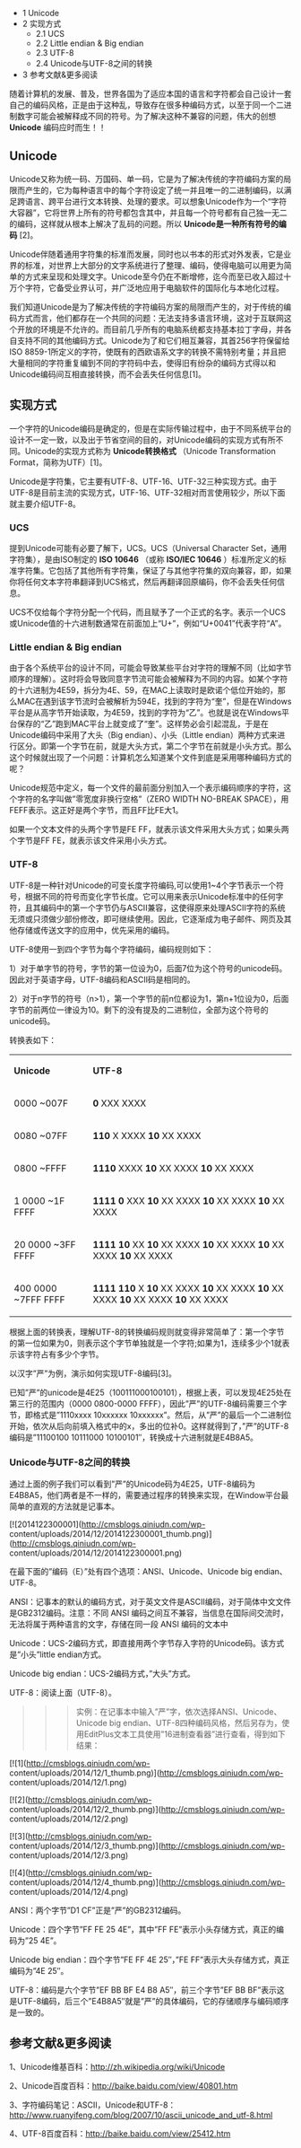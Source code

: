   * 1 Unicode
  * 2 实现方式
    * 2.1 UCS
    * 2.2 Little endian & Big endian
    * 2.3 UTF-8
    * 2.4 Unicode与UTF-8之间的转换
  * 3 参考文献&更多阅读

随着计算机的发展、普及，世界各国为了适应本国的语言和字符都会自己设计一套自己的编码风格，正是由于这种乱，导致存在很多种编码方式，以至于同一个二进制数字可能会被解释成不同的符号。为了解决这种不兼容的问题，伟大的创想
**Unicode** 编码应时而生！！

## Unicode

Unicode又称为统一码、万国码、单一码，它是为了解决传统的字符编码方案的局限而产生的，它为每种语言中的每个字符设定了统一并且唯一的二进制编码，以满足跨语言、跨平台进行文本转换、处理的要求。可以想象Unicode作为一个“字符大容器”，它将世界上所有的符号都包含其中，并且每一个符号都有自己独一无二的编码，这样就从根本上解决了乱码的问题。所以
**Unicode是一种所有符号的编码** [2]。

Unicode伴随着通用字符集的标准而发展，同时也以书本的形式对外发表，它是业界的标准，对世界上大部分的文字系统进行了整理、编码，使得电脑可以用更为简单的方式来呈现和处理文字。Unicode至今仍在不断增修，迄今而至已收入超过十万个字符，它备受业界认可，并广泛地应用于电脑软件的国际化与本地化过程。

我们知道Unicode是为了解决传统的字符编码方案的局限而产生的，对于传统的编码方式而言，他们都存在一个共同的问题：无法支持多语言环境，这对于互联网这个开放的环境是不允许的。而目前几乎所有的电脑系统都支持基本拉丁字母，并各自支持不同的其他编码方式。Unicode为了和它们相互兼容，其首256字符保留给ISO
8859-1所定义的字符，使既有的西欧语系文字的转换不需特别考量；并且把大量相同的字符重复编到不同的字符码中去，使得旧有纷杂的编码方式得以和Unicode编码间互相直接转换，而不会丢失任何信息[1]。

## 实现方式

一个字符的Unicode编码是确定的，但是在实际传输过程中，由于不同系统平台的设计不一定一致，以及出于节省空间的目的，对Unicode编码的实现方式有所不同。Unicode的实现方式称为
**Unicode转换格式** （Unicode Transformation Format，简称为UTF）[1]。

Unicode是字符集，它主要有UTF-8、UTF-16、UTF-32三种实现方式。由于UTF-8是目前主流的实现方式，UTF-16、UTF-32相对而言使用较少，所以下面就主要介绍UTF-8。

### UCS

提到Unicode可能有必要了解下，UCS。UCS（Universal Character Set，通用字符集），是由ISO制定的 **ISO
10646** （或称 **ISO/IEC 10646**
）标准所定义的标准字符集。它包括了其他所有字符集，保证了与其他字符集的双向兼容，即，如果你将任何文本字符串翻译到UCS格式，然后再翻译回原编码，你不会丢失任何信息。

UCS不仅给每个字符分配一个代码，而且赋予了一个正式的名字。表示一个UCS或Unicode值的十六进制数通常在前面加上“U+”，例如“U+0041”代表字符“A”。

### **Little endian & Big endian**

由于各个系统平台的设计不同，可能会导致某些平台对字符的理解不同（比如字节顺序的理解）。这时将会导致同意字节流可能会被解释为不同的内容。如某个字符的十六进制为4E59，拆分为4E、59，在MAC上读取时是欧诺个低位开始的，那么MAC在遇到该字节流时会被解析为594E，找到的字符为“奎”，但是在Windows平台是从高字节开始读取，为4E59，找到的字符为“乙”。也就是说在Windows平台保存的“乙”跑到MAC平台上就变成了“奎”。这样势必会引起混乱，于是在Unicode编码中采用了大头（Big
endian）、小头（Little
endian）两种方式来进行区分。即第一个字节在前，就是大头方式，第二个字节在前就是小头方式。那么这个时候就出现了一个问题：计算机怎么知道某个文件到底是采用哪种编码方式的呢？

Unicode规范中定义，每一个文件的最前面分别加入一个表示编码顺序的字符，这个字符的名字叫做”零宽度非换行空格”（ZERO WIDTH NO-BREAK
SPACE），用FEFF表示。这正好是两个字节，而且FF比FE大1。

如果一个文本文件的头两个字节是FE FF，就表示该文件采用大头方式；如果头两个字节是FF FE，就表示该文件采用小头方式。

### UTF-8

UTF-8是一种针对Unicode的可变长度字符编码,可以使用1~4个字节表示一个符号，根据不同的符号而变化字节长度。它可以用来表示Unicode标准中的任何字符，且其编码中的第一个字节仍与ASCII兼容，这使得原来处理ASCII字符的系统无须或只须做少部份修改，即可继续使用。因此，它逐渐成为电子邮件、网页及其他存储或传送文字的应用中，优先采用的编码。

UTF-8使用一到四个字节为每个字符编码，编码规则如下：

1）对于单字节的符号，字节的第一位设为0，后面7位为这个符号的unicode码。因此对于英语字母，UTF-8编码和ASCII码是相同的。

2）对于n字节的符号（n>1），第一个字节的前n位都设为1，第n+1位设为0，后面字节的前两位一律设为10。剩下的没有提及的二进制位，全部为这个符号的unicode码。

转换表如下：  
  
<table>  
<tr>  
<td>

**Unicode**

</td>  
<td>

**UTF-8**

</td> </tr>  
<tr>  
<td>

0000 ~007F

</td>  
<td>

**0** XXX XXXX

</td> </tr>  
<tr>  
<td>

0080 ~07FF

</td>  
<td>

**110** X XXXX **10** XX XXXX

</td> </tr>  
<tr>  
<td>

0800 ~FFFF

</td>  
<td>

**1110** XXXX **10** XX XXXX **10** XX XXXX

</td> </tr>  
<tr>  
<td>

1 0000 ~1F FFFF

</td>  
<td>

**1111 0** XXX **10** XX XXXX **10** XX XXXX **10** XX XXXX

</td> </tr>  
<tr>  
<td>

20 0000 ~3FF FFFF

</td>  
<td>

**1111 10** XX **10** XX XXXX **10** XX XXXX **10** XX XXXX **10** XX XXXX

</td> </tr>  
<tr>  
<td>

400 0000 ~7FFF FFFF

</td>  
<td>

**1111 110** X **10** XX XXXX **10** XX XXXX **10** XX XXXX **10** XX XXXX
**10** XX XXXX

</td> </tr> </table>

根据上面的转换表，理解UTF-8的转换编码规则就变得非常简单了：第一个字节的第一位如果为0，则表示这个字节单独就是一个字符;如果为1，连续多少个1就表示该字符占有多少个字节。

以汉字”严”为例，演示如何实现UTF-8编码[3]。

已知”严”的unicode是4E25（100111000100101），根据上表，可以发现4E25处在第三行的范围内（0000 0800-0000
FFFF），因此”严”的UTF-8编码需要三个字节，即格式是”1110xxxx 10xxxxxx
10xxxxxx”。然后，从”严”的最后一个二进制位开始，依次从后向前填入格式中的x，多出的位补0。这样就得到了，”严”的UTF-8编码是”11100100
10111000 10100101″，转换成十六进制就是E4B8A5。

### Unicode与UTF-8之间的转换

通过上面的例子我们可以看到”严”的Unicode码为4E25，UTF-8编码为E4B8A5，他们两者是不一样的，需要通过程序的转换来实现，在Window平台最简单的直观的方法就是记事本。

[![2014122300001](http://cmsblogs.qiniudn.com/wp-
content/uploads/2014/12/2014122300001_thumb.png)](http://cmsblogs.qiniudn.com/wp-
content/uploads/2014/12/2014122300001.png)

在最下面的”编码（E）”处有四个选项：ANSI、Unicode、Unicode big endian、UTF-8。

ANSI：记事本的默认的编码方式，对于英文文件是ASCII编码，对于简体中文文件是GB2312编码。注意：不同 ANSI
编码之间互不兼容，当信息在国际间交流时，无法将属于两种语言的文字，存储在同一段 ANSI 编码的文本中

Unicode：UCS-2编码方式，即直接用两个字节存入字符的Unicode码。该方式是”小头”little endian方式。

Unicode big endian：UCS-2编码方式，”大头”方式。

UTF-8：阅读上面（UTF-8）。

>>>实例：在记事本中输入”严”字，依次选择ANSI、Unicode、Unicode big
endian、UTF-8四种编码风格，然后另存为，使用EditPlus文本工具使用”16进制查看器”进行查看，得到如下结果：

[![1](http://cmsblogs.qiniudn.com/wp-
content/uploads/2014/12/1_thumb.png)](http://cmsblogs.qiniudn.com/wp-
content/uploads/2014/12/1.png)

[![2](http://cmsblogs.qiniudn.com/wp-
content/uploads/2014/12/2_thumb.png)](http://cmsblogs.qiniudn.com/wp-
content/uploads/2014/12/2.png)

[![3](http://cmsblogs.qiniudn.com/wp-
content/uploads/2014/12/3_thumb.png)](http://cmsblogs.qiniudn.com/wp-
content/uploads/2014/12/3.png)

[![4](http://cmsblogs.qiniudn.com/wp-
content/uploads/2014/12/4_thumb.png)](http://cmsblogs.qiniudn.com/wp-
content/uploads/2014/12/4.png)

ANSI：两个字节”D1 CF”正是”严”的GB2312编码。

Unicode：四个字节”FF FE 25 4E”，其中”FF FE”表示小头存储方式，真正的编码为”25 4E”。

Unicode big endian：四个字节”FE FF 4E 25″，”FE FF”表示大头存储方式，真正编码为”4E 25″。

UTF-8：编码是六个字节”EF BB BF E4 B8 A5″，前三个字节”EF BB
BF”表示这是UTF-8编码，后三个”E4B8A5″就是”严”的具体编码，它的存储顺序与编码顺序是一致的。

## 参考文献&更多阅读

1、Unicode维基百科：<http://zh.wikipedia.org/wiki/Unicode>

2、Unicode百度百科：<http://baike.baidu.com/view/40801.htm>

3、字符编码笔记：ASCII，Unicode和UTF-8：<http://www.ruanyifeng.com/blog/2007/10/ascii_unicode_and_utf-8.html>

4、UTF-8百度百科：<http://baike.baidu.com/view/25412.htm>

